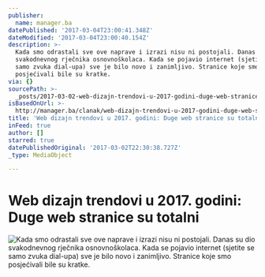 ```yaml
---
publisher:
  name: manager.ba
datePublished: '2017-03-04T23:00:41.348Z'
dateModified: '2017-03-04T23:00:40.154Z'
description: >-
  Kada smo odrastali sve ove naprave i izrazi nisu ni postojali. Danas su dio
  svakodnevnog rječnika osnovnoškolaca. Kada se pojavio internet (sjetite se
  samo zvuka dial-upa) sve je bilo novo i zanimljivo. Stranice koje smo
  posjećivali bile su kratke.
via: {}
sourcePath: >-
  _posts/2017-03-02-web-dizajn-trendovi-u-2017-godini-duge-web-stranice-su-tot.md
isBasedOnUrl: >-
  http://manager.ba/clanak/web-dizajn-trendovi-u-2017-godini-duge-web-stranice-su-totalni-hit
title: 'Web dizajn trendovi u 2017. godini: Duge web stranice su totalni'
inFeed: true
author: []
starred: true
datePublishedOriginal: '2017-03-02T22:30:38.727Z'
_type: MediaObject

---
```

# Web dizajn trendovi u 2017\. godini: Duge web stranice su totalni
![Kada smo odrastali sve ove naprave i izrazi nisu ni postojali. Danas su dio svakodnevnog rječnika osnovnoškolaca. Kada se pojavio internet (sjetite se samo zvuka dial-upa) sve je bilo novo i zanimljivo. Stranice koje smo posjećivali bile su kratke.](https://the-grid-user-content.s3-us-west-2.amazonaws.com/cbdafb31-5c39-4333-9f5d-dd19b178bc32.jpg)